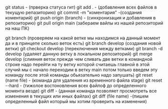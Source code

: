 git status - (прверка статуса гит)
git add . - (добавления всех файлов в текущую репазиторию)
git commit -m "коментария" -(создания коментарий)
git push origin (branch) - (синхронизация и добавления в репозиторию)
git pull origin main (забераем вайлы из нашей репозиторий на наш ПК)

git branch (проверяем на какой ветке мы находимся на данный момент да и в принцепе сколько веток есть)
git branch develop (создания новой ветки)
git checkout develop (переключения между ветками)
git branch -d develop (удаляет данную ветку в локальном репозиторий)
git merge develop (слияния веток прежде чем сливать две ветки в командной строке надо перейти на ту ветку которой считаешь главной в этой случий мы с начало переходим в ветку main потом только введем эту команду после этой команды обьязательно надо запушать)
git reset (name file) - (команда для удаления из временного файла stage)
git reset --hard - (тижолое востоновления всех файлоф до определенного момента везде)
git diff - (данная команда позволяет просмотреть все изменения в текущих или иных файлах)
git diff (file name) -(пишем определенный файл который мы хотим проверить на изменения)
